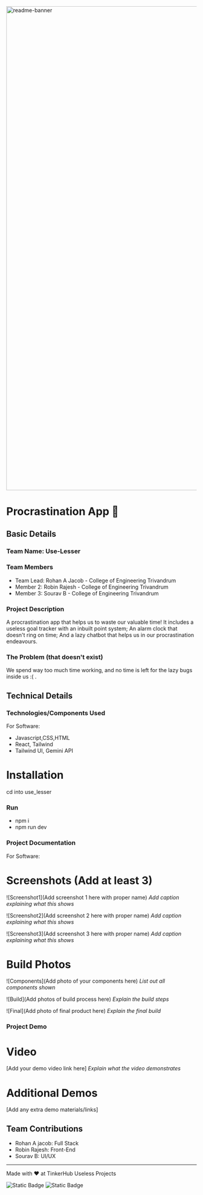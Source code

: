 <img width="1280" alt="readme-banner" src="https://github.com/user-attachments/assets/35332e92-44cb-425b-9dff-27bcf1023c6c">

# Procrastination App 🎯


## Basic Details
### Team Name: Use-Lesser


### Team Members
- Team Lead: Rohan A Jacob - College of Engineering Trivandrum
- Member 2: Robin Rajesh - College of Engineering Trivandrum
- Member 3: Sourav B - College of Engineering Trivandrum

### Project Description
A procrastination app that helps us to waste our valuable time! It includes a useless goal tracker with an inbuilt point system; An alarm clock that doesn't ring on time; And a lazy chatbot that helps us in our procrastination endeavours.

### The Problem (that doesn't exist)
We spend way too much time working, and no time is left for the lazy bugs inside us :( . 


## Technical Details
### Technologies/Components Used
For Software:
- Javascript,CSS,HTML
- React, Tailwind
- Tailwind UI, Gemini API



# Installation
cd into use_lesser

### Run
- npm i 
- npm run dev

### Project Documentation
For Software:

# Screenshots (Add at least 3)
![Screenshot1](Add screenshot 1 here with proper name)
*Add caption explaining what this shows*

![Screenshot2](Add screenshot 2 here with proper name)
*Add caption explaining what this shows*

![Screenshot3](Add screenshot 3 here with proper name)
*Add caption explaining what this shows*



# Build Photos
![Components](Add photo of your components here)
*List out all components shown*

![Build](Add photos of build process here)
*Explain the build steps*

![Final](Add photo of final product here)
*Explain the final build*

### Project Demo
# Video
[Add your demo video link here]
*Explain what the video demonstrates*

# Additional Demos
[Add any extra demo materials/links]

## Team Contributions
- Rohan A jacob: Full Stack
- Robin Rajesh: Front-End
- Sourav B: UI/UX

---
Made with ❤️ at TinkerHub Useless Projects 

![Static Badge](https://img.shields.io/badge/TinkerHub-24?color=%23000000&link=https%3A%2F%2Fwww.tinkerhub.org%2F)
![Static Badge](https://img.shields.io/badge/UselessProject--24-24?link=https%3A%2F%2Fwww.tinkerhub.org%2Fevents%2FQ2Q1TQKX6Q%2FUseless%2520Projects)



